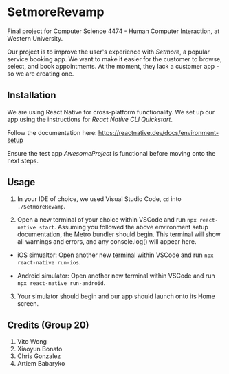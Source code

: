 # SetmoreRevamp
Final project for Computer Science 4474 - Human Computer Interaction, at Western University.

Our project is to improve the user's experience with _Setmore_, a popular service booking app. We want to make it easier for the customer to browse, select, and book appointments. At the moment, they lack a customer app - so we are creating one. 

## Installation
We are using React Native for cross-platform functionality. We set up our app using the instructions for _React Native CLI Quickstart_.

Follow the documentation here: https://reactnative.dev/docs/environment-setup

Ensure the test app _AwesomeProject_ is functional before moving onto the next steps.

## Usage
1. In your IDE of choice, we used Visual Studio Code, `cd` into `./SetmoreRevamp`.

2. Open a new terminal of your choice within VSCode and run `npx react-native start`. Assuming you followed the above environment setup documentation, the Metro bundler should begin. This terminal will show all warnings and errors, and any console.log() will appear here.

  - iOS simualtor: Open another new terminal within VSCode and run `npx react-native run-ios`.

  - Android simulator: Open another new terminal within VSCode and run `npx react-native run-android`.

3. Your simulator should begin and our app should launch onto its Home screen.

## Credits (Group 20)
1. Vito Wong
2. Xiaoyun Bonato
3. Chris Gonzalez
4. Artiem Babaryko
